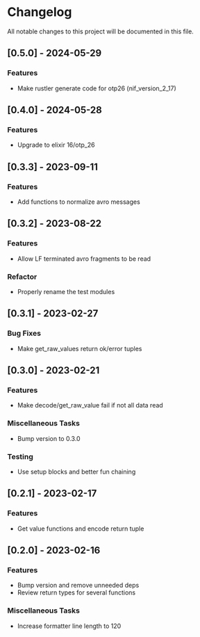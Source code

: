 # Changelog

All notable changes to this project will be documented in this file.

## [0.5.0] - 2024-05-29

### Features

- Make rustler generate code for otp26 (nif_version_2_17)

## [0.4.0] - 2024-05-28

### Features

- Upgrade to elixir 16/otp_26

## [0.3.3] - 2023-09-11

### Features

- Add functions to normalize avro messages

## [0.3.2] - 2023-08-22

### Features

- Allow LF terminated avro fragments to be read

### Refactor

- Properly rename the test modules

## [0.3.1] - 2023-02-27

### Bug Fixes

- Make get_raw_values return ok/error tuples

## [0.3.0] - 2023-02-21

### Features

- Make decode/get_raw_value fail if not all data read

### Miscellaneous Tasks

- Bump version to 0.3.0

### Testing

- Use setup blocks and better fun chaining

## [0.2.1] - 2023-02-17

### Features

- Get value functions and encode return tuple

## [0.2.0] - 2023-02-16

### Features

- Bump version and remove unneeded deps
- Review return types for several functions

### Miscellaneous Tasks

- Increase formatter line length to 120
